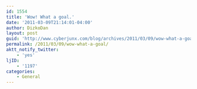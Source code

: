 ```yaml
---
id: 1554
title: 'Wow! What a goal.'
date: '2011-03-09T21:14:01-04:00'
author: DizkoDan
layout: post
guid: 'http://www.cyberjunx.com/blog/archives/2011/03/09/wow-what-a-goal/'
permalink: /2011/03/09/wow-what-a-goal/
aktt_notify_twitter:
    - 'yes'
ljID:
    - '1197'
categories:
    - General
---
```


<div class="posterous_autopost"></div>
